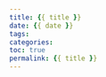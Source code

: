 ```yaml
---
title: {{ title }}
date: {{ date }}
tags:
categories:
toc: true
permalink: {{ title }}
---
```




<!-- more -->